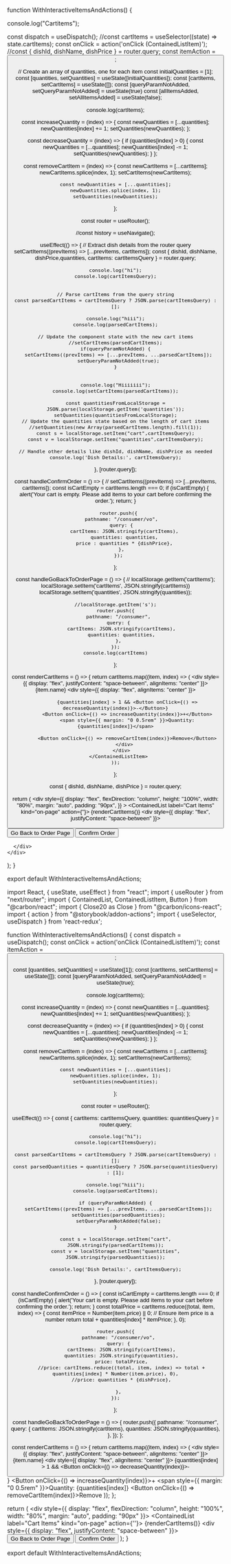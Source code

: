 
function WithInteractiveItemsAndActions() {
  
  console.log("Cartitems");

  const dispatch = useDispatch();
  //const cartItems = useSelector((state) => state.cartItems);
  const onClick = action('onClick (ContainedListItem)');
  //const { dishId, dishName, dishPrice } = router.query;
  const itemAction = <Button kind="ghost" iconDescription="Dismiss" hasIconOnly renderIcon={Close} />;

  // Create an array of quantities, one for each item
  const initialQuantities = [1];
  const [quantities, setQuantities] = useState([initialQuantities]);
  const [cartItems, setCartItems] = useState([]);
  const [queryParamNotAdded, setQueryParamNotAdded] = useState(true)
  const [allItemsAdded, setAllItemsAdded] = useState(false);
  
  console.log(cartItems);

  const increaseQuantity = (index) => {
    const newQuantities = [...quantities];
    newQuantities[index] += 1;
    setQuantities(newQuantities);
  };

  const decreaseQuantity = (index) => {
    if (quantities[index] > 0) {
      const newQuantities = [...quantities];
      newQuantities[index] -= 1;
      setQuantities(newQuantities);
    }
  };

  const removeCartItem = (index) => {
    const newCartItems = [...cartItems];
    newCartItems.splice(index, 1);
    setCartItems(newCartItems);

    const newQuantities = [...quantities];
    newQuantities.splice(index, 1);
    setQuantities(newQuantities);
  };

  const router = useRouter();

  //const history = useNavigate();

  useEffect(() => {
    // Extract dish details from the router query
    setCartItems((prevItems) => [...prevItems, cartItems]);
    const { dishId, dishName, dishPrice,quantities, cartItems: cartItemsQuery } = router.query;
    
    console.log("hi");
    console.log(cartItemsQuery);
   

    // Parse cartItems from the query string
    const parsedCartItems = cartItemsQuery ? JSON.parse(cartItemsQuery) : [];

    console.log("hiii");
    console.log(parsedCartItems);
    
    // Update the component state with the new cart items
    //setCartItems(parsedCartItems);
    if(queryParamNotAdded) {
      setCartItems((prevItems) => [...prevItems, ...parsedCartItems]);
      setQueryParamNotAdded(true);
    }
    

    console.log("Hiiiiiii");
    console.log(setCartItems(parsedCartItems));

    const quantitiesFromLocalStorage = JSON.parse(localStorage.getItem('quantities'));
    setQuantities(quantitiesFromLocalStorage);
    // Update the quantities state based on the length of cart items
    //setQuantities(new Array(parsedCartItems.length).fill(1));
    const s = localStorage.setItem("cart",cartItemsQuery);
    const v = localStorage.setItem("quantities",cartItemsQuery);

    // Handle other details like dishId, dishName, dishPrice as needed
    console.log('Dish Details:', cartItemsQuery);
   
  }, [router.query]);


  const handleConfirmOrder = () => {
   // setCartItems((prevItems) => [...prevItems, cartItems]);
    const isCartEmpty = cartItems.length === 0;
    if (isCartEmpty) {
      alert('Your cart is empty. Please add items to your cart before confirming the order.');
      return;
    }
  
      router.push({
        pathname: "/consumer/vo",
        query: {
          cartItems: JSON.stringify(cartItems),
          quantities: quantities,
          price : quantities * {dishPrice},
        },
      });

  };

  const handleGoBackToOrderPage = () => {
   // localStorage.getItem('cartItems');
   localStorage.setItem('cartItems', JSON.stringify(cartItems))
   localStorage.setItem('quantities', JSON.stringify(quantities));

    //localStorage.getItem('s');
    router.push({
      pathname: "/consumer",
      query: {
        cartItems: JSON.stringify(cartItems),
        quantities: quantities,
      },
    });
    console.log(cartItems)
 
  };

  
  

  const renderCartItems = () => {
    return cartItems.map((item, index) => (
      <ContainedListItem key={item.id} action={itemAction}>
        <div style={{ display: "flex", justifyContent: "space-between", alignItems: "center" }}>
          <span>{item.name}</span>
          <div style={{ display: "flex", alignItems: "center" }}>

            {quantities[index] > 1 && <Button onClick={() => decreaseQuantity(index)}>-</Button>}
            <Button onClick={() => increaseQuantity(index)}>+</Button>
            <span style={{ margin: "0 0.5rem" }}>Quantity: {quantities[index]}</span>
            
            <Button onClick={() => removeCartItem(index)}>Remove</Button>
          </div>
        </div>
      </ContainedListItem>
    ));
  };
  
  
  

  const { dishId, dishName, dishPrice } = router.query;

  return (
    <div
      style={{
        display: "flex",
        flexDirection: "column",
        height: "100%",
        width: "80%",
        margin: "auto",
        padding: "90px",
      }}
    >
      <ContainedList label="Cart Items" kind="on-page" action={''}>
        {renderCartItems()}
      </ContainedList>
      <div style={{ display: "flex", justifyContent: "space-between" }}>
        <Button onClick={handleGoBackToOrderPage}>Go Back to Order Page</Button>
        <Button onClick={handleConfirmOrder}>Confirm Order  </Button>
     

      </div>
    </div>
  );
}

export default WithInteractiveItemsAndActions;





import React, { useState, useEffect } from "react";
import { useRouter } from "next/router";
import { ContainedList, ContainedListItem, Button } from "@carbon/react";
import { Close20 as Close } from "@carbon/icons-react";
import { action } from "@storybook/addon-actions";
import { useSelector, useDispatch } from 'react-redux';

function WithInteractiveItemsAndActions() {
  const dispatch = useDispatch();
  const onClick = action('onClick (ContainedListItem)');
  const itemAction = <Button kind="ghost" iconDescription="Dismiss" hasIconOnly renderIcon={Close} />;

  const [quantities, setQuantities] = useState([1]);
  const [cartItems, setCartItems] = useState([]);
  const [queryParamNotAdded, setQueryParamNotAdded] = useState(true);

  console.log(cartItems);

  const increaseQuantity = (index) => {
    const newQuantities = [...quantities];
    newQuantities[index] += 1;
    setQuantities(newQuantities);
  };

  const decreaseQuantity = (index) => {
    if (quantities[index] > 0) {
      const newQuantities = [...quantities];
      newQuantities[index] -= 1;
      setQuantities(newQuantities);
    }
  };

  const removeCartItem = (index) => {
    const newCartItems = [...cartItems];
    newCartItems.splice(index, 1);
    setCartItems(newCartItems);

    const newQuantities = [...quantities];
    newQuantities.splice(index, 1);
    setQuantities(newQuantities);
  };

  const router = useRouter();

  useEffect(() => {
    const { cartItems: cartItemsQuery, quantities: quantitiesQuery } = router.query;

    console.log("hi");
    console.log(cartItemsQuery);

    const parsedCartItems = cartItemsQuery ? JSON.parse(cartItemsQuery) : [];
    const parsedQuantities = quantitiesQuery ? JSON.parse(quantitiesQuery) : [1];

    console.log("hiii");
    console.log(parsedCartItems);

    if (queryParamNotAdded) {
      setCartItems((prevItems) => [...prevItems, ...parsedCartItems]);
      setQuantities(parsedQuantities);
      setQueryParamNotAdded(false);
    }

    const s = localStorage.setItem("cart", JSON.stringify(parsedCartItems));
    const v = localStorage.setItem("quantities", JSON.stringify(parsedQuantities));

    console.log('Dish Details:', cartItemsQuery);
  }, [router.query]);

  const handleConfirmOrder = () => {
    const isCartEmpty = cartItems.length === 0;
    if (isCartEmpty) {
      alert('Your cart is empty. Please add items to your cart before confirming the order.');
      return;
    }
    const totalPrice = cartItems.reduce((total, item, index) => {
      const itemPrice = Number(item.price) || 0; // Ensure item price is a number
      return total + quantities[index] * itemPrice;
    }, 0);

    router.push({
      pathname: "/consumer/vo",
      query: {
        cartItems: JSON.stringify(cartItems),
        quantities: JSON.stringify(quantities),
        price: totalPrice,
        //price: cartItems.reduce((total, item, index) => total + quantities[index] * Number(item.price), 0),
        //price: quantities * {dishPrice},

      },
    });
  };

  const handleGoBackToOrderPage = () => {
    router.push({
      pathname: "/consumer",
      query: {
        cartItems: JSON.stringify(cartItems),
        quantities: JSON.stringify(quantities),
      },
    });
  };

  const renderCartItems = () => {
    return cartItems.map((item, index) => (
      <ContainedListItem key={item.id} action={itemAction}>
        <div style={{ display: "flex", justifyContent: "space-between", alignItems: "center" }}>
          <span>{item.name}</span>
          <div style={{ display: "flex", alignItems: "center" }}>
            {quantities[index] > 1 && <Button onClick={() => decreaseQuantity(index)}>-</Button>}
            <Button onClick={() => increaseQuantity(index)}>+</Button>
            <span style={{ margin: "0 0.5rem" }}>Quantity: {quantities[index]}</span>
            <Button onClick={() => removeCartItem(index)}>Remove</Button>
          </div>
        </div>
      </ContainedListItem>
    ));
  };

  return (
    <div style={{ display: "flex", flexDirection: "column", height: "100%", width: "80%", margin: "auto", padding: "90px" }}>
      <ContainedList label="Cart Items" kind="on-page" action={''}>
        {renderCartItems()}
      </ContainedList>
      <div style={{ display: "flex", justifyContent: "space-between" }}>
        <Button onClick={handleGoBackToOrderPage}>Go Back to Order Page</Button>
        <Button onClick={handleConfirmOrder}>Confirm Order</Button>
      </div>
    </div>
  );
}

export default WithInteractiveItemsAndActions;

